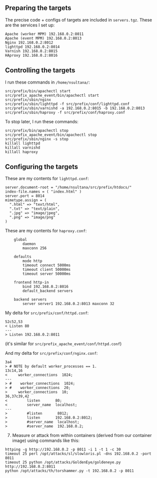 ## Preparing the targets
The precise code + configs of targets are included in `servers.tgz`.
These are the services I set up:
```
Apache (worker MPM) 192.168.0.2:8011
Apache (event MPM) 192.168.0.2:8013
Nginx 192.168.0.2:8012
lighttpd 192.168.0.2:8014
Varnish 192.168.0.2:8015
HAproxy 192.168.0.2:8016
```

## Controlling the targets
I run these commands in `/home/nsultana/`:
```
src/prefix/bin/apachectl start
src/prefix_apache_event/bin/apachectl start
src/prefix/sbin/nginx
src/prefix/sbin/lighttpd -f src/prefix/conf/lighttpd.conf
src/prefix/sbin/varnishd -a 192.168.0.2:8015 -b 192.168.0.2:8013
src/prefix/sbin/haproxy -f src/prefix/conf/haproxy.conf
```

To stop later, I run these commands:
```
src/prefix/bin/apachectl stop
src/prefix_apache_event/bin/apachectl stop
src/prefix/sbin/nginx -s stop
killall lighttpd
killall varnishd
killall haproxy
```

## Configuring the targets
These are my contents for `lighttpd.conf`:
```
server.document-root = "/home/nsultana/src/prefix/htdocs/"
index-file.names = ( "index.html" )
server.port = 8014
mimetype.assign = (
  ".html" => "text/html",
  ".txt" => "text/plain",
  ".jpg" => "image/jpeg",
  ".png" => "image/png"
)
```

These are my contents for `haproxy.conf`:
```
    global
        daemon
        maxconn 256

    defaults
        mode http
        timeout connect 5000ms
        timeout client 50000ms
        timeout server 50000ms

    frontend http-in
        bind 192.168.0.2:8016
        default_backend servers

    backend servers
        server server1 192.168.0.2:8013 maxconn 32
```

My delta for `src/prefix/conf/httpd.conf`:
```
52c52,53
< Listen 80
---
> Listen 192.168.0.2:8011
```
(it's similar for `src/prefix_apache_event/conf/httpd.conf`)

And my delta for `src/prefix/conf/nginx.conf`:
```
3a4
> # NOTE by default worker_processes == 1.
13c14,16
<     worker_connections  1024;
---
> #    worker_connections  1024;
> #    worker_connections  20;
>     worker_connections  10;
36,37c39,42
<         listen       80;
<         server_name  localhost;
---
>         #listen       8012;
>         listen       192.168.0.2:8012;
>         #server_name  localhost;
>         #server_name  192.168.0.2;
```

7.  Measure or attack from within containers (derived from our container image) using commands like this:
```
httping -g http://192.168.0.2 -p 8011 -i 1 -t 1 -c 30
timeout 25 perl /opt/attacks/sl/slowloris.pl -dns 192.168.0.2 -port 8011
timeout 25 python /opt/attacks/GoldenEye/goldeneye.py http://192.168.0.2:8011
python /opt/attacks/th/torshammer.py -t 192.168.0.2 -p 8011
```
